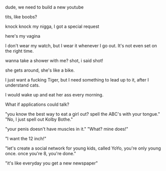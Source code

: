 dude, we need to build a new youtube

tits, like boobs?

knock knock my nigga, I got a special request

here's my vagina

I don't wear my watch, but I wear it whenever I go out. It's not even set on the right time. 

wanna take a shower with me? shot, i said shot!

she gets around, she's like a bike.

I just want a fucking Tiger, but I need something to lead up to it, after I understand cats.

I would wake up and eat her ass every morning. 

What if applications could talk? 

"you know the best way to eat a girl out? spell the ABC's with your tongue." "No, I just spell out Kolby Bothe."

"your penis doesn't have muscles in it." "What? mine does!"

"I want the 12 inch!"

"let's create a social network for young kids, called YoYo, you're only young once. once you're 8, you're done."

"it's like everyday you get a new newspaper"
